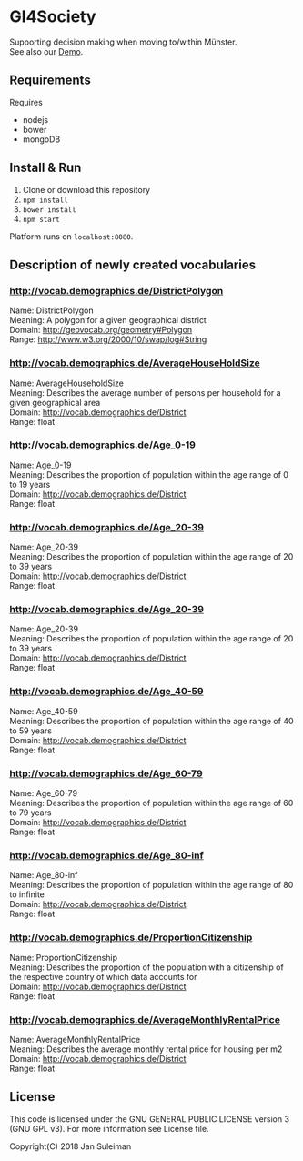 # GI4Society

Supporting decision making when moving to/within Münster.  
See also our [Demo](https://www.youtube.com/watch?v=EogYqcbjcpM).

## Requirements
Requires 
 - nodejs
 - bower
 - mongoDB

## Install & Run
1. Clone or download this repository
2. `npm install`
3. `bower install`
4. `npm start`

Platform runs on `localhost:8080`. 

## Description of newly created vocabularies

### http://vocab.demographics.de/DistrictPolygon

Name: DistrictPolygon  
Meaning: A polygon for a given geographical district  
Domain: http://geovocab.org/geometry#Polygon  
Range: http://www.w3.org/2000/10/swap/log#String

### http://vocab.demographics.de/AverageHouseHoldSize

Name: AverageHouseholdSize  
Meaning: Describes the average number of persons per household for a given geographical area  
Domain: http://vocab.demographics.de/District  
Range: float

### http://vocab.demographics.de/Age_0-19

Name: Age_0-19  
Meaning: Describes the proportion of population within the age range of 0 to 19 years  
Domain: http://vocab.demographics.de/District  
Range: float

### http://vocab.demographics.de/Age_20-39

Name: Age_20-39  
Meaning: Describes the proportion of population within the age range of 20 to 39 years  
Domain: http://vocab.demographics.de/District  
Range: float

### http://vocab.demographics.de/Age_20-39

Name: Age_20-39  
Meaning: Describes the proportion of population within the age range of 20 to 39 years  
Domain: http://vocab.demographics.de/District  
Range: float

### http://vocab.demographics.de/Age_40-59

Name: Age_40-59  
Meaning: Describes the proportion of population within the age range of 40 to 59 years  
Domain: http://vocab.demographics.de/District  
Range: float

### http://vocab.demographics.de/Age_60-79

Name: Age_60-79  
Meaning: Describes the proportion of population within the age range of 60 to 79 years  
Domain: http://vocab.demographics.de/District  
Range: float

### http://vocab.demographics.de/Age_80-inf

Name: Age_80-inf  
Meaning: Describes the proportion of population within the age range of 80 to infinite  
Domain: http://vocab.demographics.de/District  
Range: float

### http://vocab.demographics.de/ProportionCitizenship

Name: ProportionCitizenship  
Meaning: Describes the proportion of the population with a citizenship of the respective country of which data accounts for  
Domain: http://vocab.demographics.de/District  
Range: float

### http://vocab.demographics.de/AverageMonthlyRentalPrice

Name: AverageMonthlyRentalPrice  
Meaning: Describes the average monthly rental price for housing per m2  
Domain: http://vocab.demographics.de/District  
Range: float


## License

This code is licensed under the GNU GENERAL PUBLIC LICENSE version 3 (GNU GPL v3). For more information see License file.

Copyright(C) 2018 Jan Suleiman
